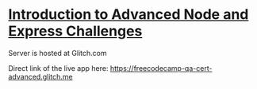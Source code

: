 # [Introduction to Advanced Node and Express Challenges](https://www.freecodecamp.org/learn/quality-assurance/advanced-node-and-express/)



Server is hosted at Glitch.com

Direct link of the live app here: https://freecodecamp-qa-cert-advanced.glitch.me
